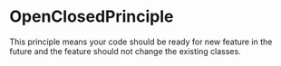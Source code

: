 # OpenClosedPrinciple
This principle means your code should be ready for new feature in the future and the feature should not change the existing classes.
